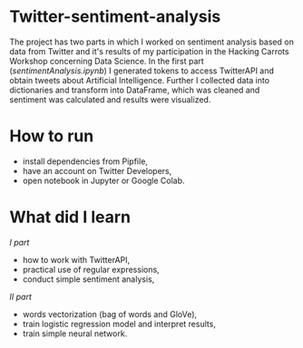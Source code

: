 # Twitter-sentiment-analysis
The project has two parts in which I worked on sentiment analysis based on data from Twitter and it's results of my participation in the Hacking Carrots Workshop concerning Data Science.
In the first part (*sentimentAnalysis.ipynb*) I generated tokens to access TwitterAPI and obtain tweets about Artificial Intelligence. Further I collected data into dictionaries and transform into DataFrame, which was cleaned and sentiment was calculated and results were visualized.

# How to run
- install dependencies from Pipfile,
- have an account on Twitter Developers, 
- open notebook in Jupyter or Google Colab.

# What did I learn
*I part*
- how to work with TwitterAPI,
- practical use of regular expressions,
- conduct simple sentiment analysis,

*II part*
- words vectorization (bag of words and GloVe),
- train logistic regression model and interpret results,
- train simple neural network.

